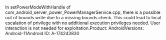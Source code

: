 In setPowerModeWithHandle of com_android_server_power_PowerManagerService.cpp, there is a possible out of bounds write due to a missing bounds check. This could lead to local escalation of privilege with no additional execution privileges needed. User interaction is not needed for exploitation.Product: AndroidVersions: Android-11Android ID: A-174243830